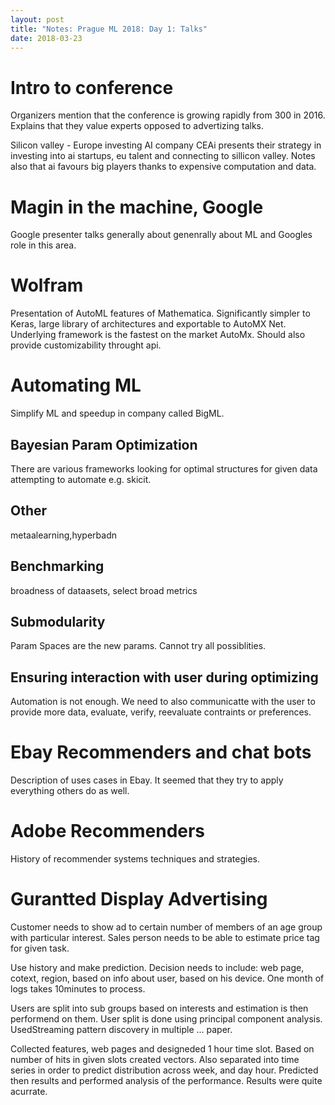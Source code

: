 ```yaml
---
layout: post
title: "Notes: Prague ML 2018: Day 1: Talks"
date: 2018-03-23
---
```


# Intro to conference
Organizers mention that the conference is growing rapidly from 300 in 2016. Explains that they value experts opposed to advertizing talks.

Silicon valley - Europe investing AI company CEAi presents their strategy in investing into ai startups, eu talent and connecting to sillicon valley. Notes also that ai favours big players thanks to expensive computation and data.

# Magin in the machine, Google
Google presenter talks generally about genenrally about ML and Googles role in this area.


# Wolfram
Presentation of AutoML features of Mathematica. Significantly simpler to Keras, large library of architectures and exportable to AutoMX Net. Underlying framework is the fastest on the market AutoMx. Should also provide customizability throught api.


# Automating ML

Simplify ML and speedup in company called BigML.

## Bayesian Param Optimization
There are various frameworks looking for optimal structures for given data attempting to automate e.g. skicit.

## Other
metaalearning,hyperbadn

## Benchmarking
broadness of dataasets, select broad metrics

## Submodularity

Param Spaces are the new params. Cannot try all possiblities. 

## Ensuring interaction with user during optimizing
Automation is not enough. We need to also communicatte with the user to provide more data, evaluate, verify, reevaluate contraints or preferences.


# Ebay Recommenders and chat bots

Description of uses cases in Ebay. It seemed that they try to apply everything others do as well.

# Adobe Recommenders

History of recommender systems techniques and strategies.

# Gurantted Display Advertising

Customer needs to show ad to certain number of members of an age group with particular interest.
Sales person needs to be able to estimate price tag for given task.

Use history and make prediction. Decision needs to include: web page, cotext, region, based on info about user, based on his device. One month of logs takes 10minutes to process. 

Users are split into sub groups based on interests and estimation is then performend on them. User split is done using principal component analysis. UsedStreaming pattern discovery in multiple ... paper. 

Collected features, web pages and designeded 1 hour time slot. Based on number of hits in given slots created vectors. Also separated into time series in order to predict distribution across week, and day hour. Predicted then results and performed analysis of the performance. Results were quite acurrate.


